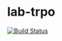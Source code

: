# lab-trpo
[![Build Status](https://travis-ci.org/ubisoft97/lab-trpo.svg?branch=master)](https://travis-ci.org/ubisoft97/lab-trpo/)
